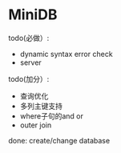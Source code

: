 # MiniDB

todo(必做）:
- dynamic syntax error check
- server

todo(加分）:
- 查询优化
- 多列主键支持
- where子句的and or
- outer join

done: 
create/change database